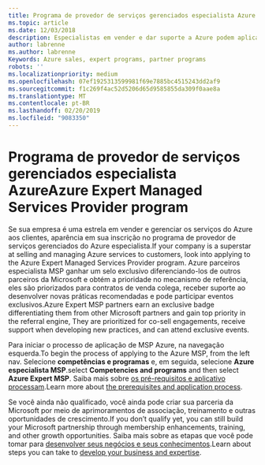 ```yaml
---
title: Programa de provedor de serviços gerenciados especialista Azure | Partner Center
ms.topic: article
ms.date: 12/03/2018
description: Especialistas em vender e dar suporte a Azure podem aplicar para estar no Azure especialista MSP
author: labrenne
ms.author: labrenne
Keywords: Azure sales, expert programs, partner programs
robots: ''
ms.localizationpriority: medium
ms.openlocfilehash: 07ef1925313599981f69e7885bc4515243dd2af9
ms.sourcegitcommit: f1c269f4ac52d5206d65d9585855da309f0aae8a
ms.translationtype: MT
ms.contentlocale: pt-BR
ms.lasthandoff: 02/20/2019
ms.locfileid: "9083350"
---
```

# <a name="azure-expert-managed-services-provider-program"></a><span data-ttu-id="66a2b-103">Programa de provedor de serviços gerenciados especialista Azure</span><span class="sxs-lookup"><span data-stu-id="66a2b-103">Azure Expert Managed Services Provider program</span></span>


<span data-ttu-id="66a2b-104">Se sua empresa é uma estrela em vender e gerenciar os serviços do Azure aos clientes, aparência em sua inscrição no programa de provedor de serviços gerenciados do Azure especialista.</span><span class="sxs-lookup"><span data-stu-id="66a2b-104">If your company is a superstar at selling and managing Azure services to customers, look into applying to the Azure Expert Managed Services Provider program.</span></span> <span data-ttu-id="66a2b-105">Azure parceiros especialista MSP ganhar um selo exclusivo diferenciando-los de outros parceiros da Microsoft e obtém a prioridade no mecanismo de referência, eles são priorizados para contratos de venda colega, receber suporte ao desenvolver novas práticas recomendadas e pode participar eventos exclusivos.</span><span class="sxs-lookup"><span data-stu-id="66a2b-105">Azure Expert MSP partners earn an exclusive badge differentiating them from other Microsoft partners and gain top priority in the referral engine, They are prioritized for co-sell engagements, receive support when developing new practices, and can attend exclusive events.</span></span>

<span data-ttu-id="66a2b-106">Para iniciar o processo de aplicação de MSP Azure, na navegação esquerda.</span><span class="sxs-lookup"><span data-stu-id="66a2b-106">To begin the process of applying to the Azure MSP, from the left nav.</span></span> <span data-ttu-id="66a2b-107">Selecione **competências e programas** e, em seguida, selecione **Azure especialista MSP**.</span><span class="sxs-lookup"><span data-stu-id="66a2b-107">select **Competencies and programs** and then select **Azure Expert MSP**.</span></span> <span data-ttu-id="66a2b-108">Saiba mais sobre [os pré-requisitos e aplicativo processam](https://partner.microsoft.com/membership/azure-expert-msp).</span><span class="sxs-lookup"><span data-stu-id="66a2b-108">Learn more about [the prerequisites and application process](https://partner.microsoft.com/membership/azure-expert-msp).</span></span> 

<span data-ttu-id="66a2b-109">Se você ainda não qualificado, você ainda pode criar sua parceria da Microsoft por meio de aprimoramentos de associação, treinamento e outras oportunidades de crescimento.</span><span class="sxs-lookup"><span data-stu-id="66a2b-109">If you don’t qualify yet, you can still build your Microsoft partnership through membership enhancements, training, and other growth opportunities.</span></span>
<span data-ttu-id="66a2b-110">Saiba mais sobre as etapas que você pode tomar para [desenvolver seus negócios e seus conhecimentos](https://partner.microsoft.com/membership/azure-expert-msp).</span><span class="sxs-lookup"><span data-stu-id="66a2b-110">Learn about steps you can take to [develop your business and expertise](https://partner.microsoft.com/membership/azure-expert-msp).</span></span>

